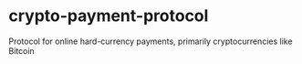 # crypto-payment-protocol
Protocol for online hard-currency payments, primarily cryptocurrencies like Bitcoin

